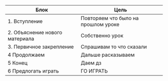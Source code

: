 | Блок | Цель |
|------|------|
| 1. Вступление | Повторяем что было на прошлом уроке  |
| 2. Объяснение нового материала | Собственно урок |
| 3. Первичное закрепление | Спрашивам то что сказали |
| 4 Продолжаем | Дальше расказываем |
| 5 Конец | Даем дз |
| 6 Предлогать играть | ГО ИГРАТЬ |
